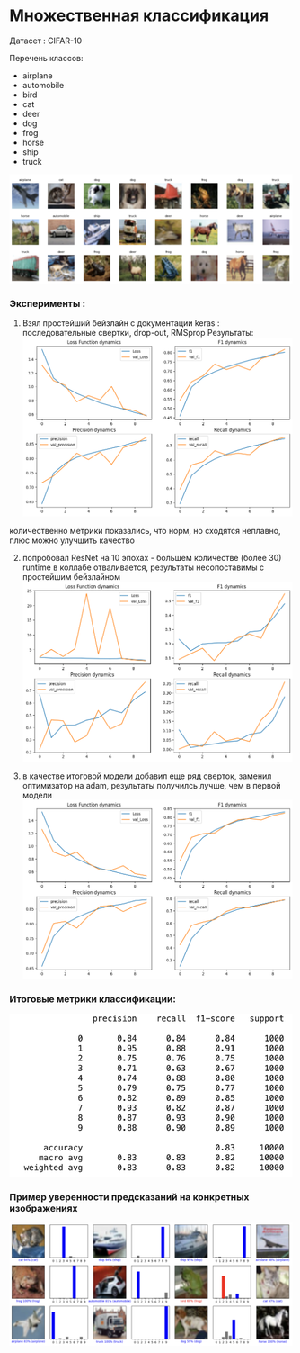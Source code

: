# Множественная классификация 
Датасет : CIFAR-10
  
Перечень классов: 
- airplane
- automobile
- bird
- cat
- deer
- dog
- frog
- horse
- ship
- truck

![Sample image](./example/clf_task.png)

### Эксперименты : 
1) Взял простейший бейзлайн с документации keras : последовательные свертки, drop-out, RMSprop
Результаты:
![Baseline](./logs/keras_baseline.png)

количественно метрики показались, что норм, но сходятся неплавно, плюс можно улучшить качество


2) попробовал ResNet на 10 эпохах - большем количестве (более 30) runtime в коллабе отваливается, результаты несопоставимы с простейшим бейзлайном
   ![Resnet](./logs/resnet.png)

3) в качестве итоговой модели добавил еще ряд сверток, заменил оптимизатор на adam, результаты получилсь лучше, чем в первой модели
   ![Resnet](./logs/finish.png)

### Итоговые метрики классификации: 
![Resnet](./logs/clf_report.png)

### Пример уверенности предсказаний на конкретных изображениях
![Sample image](./example/imgs_conf.png)
